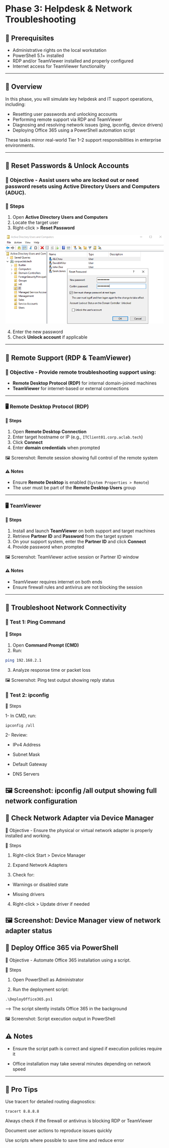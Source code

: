 # **Phase 3: Helpdesk & Network Troubleshooting**

## 🧰 Prerequisites

- Administrative rights on the local workstation  
- PowerShell 5.1+ installed  
- RDP and/or TeamViewer installed and properly configured  
- Internet access for TeamViewer functionality  

---

## 📌 **Overview**

In this phase, you will simulate key helpdesk and IT support operations, including:

- Resetting user passwords and unlocking accounts  
- Performing remote support via RDP and TeamViewer  
- Diagnosing and resolving network issues (ping, ipconfig, device drivers)  
- Deploying Office 365 using a PowerShell automation script  

These tasks mirror real-world Tier 1–2 support responsibilities in enterprise environments.

---

## 🔴 Reset Passwords & Unlock Accounts

 ### 🎯 Objective - Assist users who are locked out or need password resets using Active Directory Users and Computers (ADUC).

 ### 🔧 Steps

 1. Open **Active Directory Users and Computers**  
 2. Locate the target user  
 3. Right-click > **Reset Password**

![Reset-passwd](https://github.com/AliChoukatli/CyberShield-Enterprise/blob/main/Screenshots/Phase%202/reset-password.png)

 4. Enter the new password  
 5. Check **Unlock account** if applicable  

---

## 🔴 Remote Support (RDP & TeamViewer)

### 🎯 Objective - Provide remote troubleshooting support using:

- **Remote Desktop Protocol (RDP)** for internal domain-joined machines  
- **TeamViewer** for internet-based or external connections  
---

 ### 🖥️ Remote Desktop Protocol (RDP)

  #### 🔧 Steps

1. Open **Remote Desktop Connection**  
2. Enter target hostname or IP (e.g., `ITClient01.corp.aclab.tech`)  
3. Click **Connect**  
4. Enter **domain credentials** when prompted  

🖼️ Screenshot: Remote session showing full control of the remote system

  #### ⚠️  Notes

- Ensure **Remote Desktop** is enabled (`System Properties > Remote`)  
- The user must be part of the **Remote Desktop Users** group  

---

 ### 🖥️ TeamViewer

  #### 🔧 Steps

1. Install and launch **TeamViewer** on both support and target machines  
2. Retrieve **Partner ID** and **Password** from the target system  
3. On your support system, enter the **Partner ID** and click **Connect**  
4. Provide password when prompted  

🖼️ Screenshot: TeamViewer active session or Partner ID window

  #### ⚠️  Notes

- TeamViewer requires internet on both ends  
- Ensure firewall rules and antivirus are not blocking the session  

---

## 🔴 Troubleshoot Network Connectivity

 ### 🧪 Test 1: Ping Command

 #### 🔧 Steps

1. Open **Command Prompt (CMD)**  
2. Run:

```bash
ping 192.168.2.1
```
3. Analyze response time or packet loss

🖼️ Screenshot: Ping test output showing reply status

### 🧪 Test 2: ipconfig

🔧 Steps

1- In CMD, run:
```
ipconfig /all
```
2- Review:

- IPv4 Address

- Subnet Mask

- Default Gateway

- DNS Servers

🖼️ Screenshot: ipconfig /all output showing full network configuration
---

## 🔴 Check Network Adapter via Device Manager
🎯 Objective - Ensure the physical or virtual network adapter is properly installed and working.

 🔧 Steps
 1. Right-click Start > Device Manager

 2. Expand Network Adapters

 3. Check for:

  - Warnings or disabled state

 - Missing drivers

 4. Right-click > Update driver if needed

🖼️ Screenshot: Device Manager view of network adapter status
---

## 🔴 Deploy Office 365 via PowerShell
🎯 Objective - Automate Office 365 installation using a script.

🔧 Steps
 1. Open PowerShell as Administrator

 2. Run the deployment script:
```
.\DeployOffice365.ps1
```
--> The script silently installs Office 365 in the background

🖼️ Screenshot: Script execution output in PowerShell

## ⚠️ Notes
- Ensure the script path is correct and signed if execution policies require it

- Office installation may take several minutes depending on network speed
---

## 🧠 Pro Tips
Use tracert for detailed routing diagnostics:
```
tracert 8.8.8.8
```
Always check if the firewall or antivirus is blocking RDP or TeamViewer

Document user actions to reproduce issues quickly

Use scripts where possible to save time and reduce error


